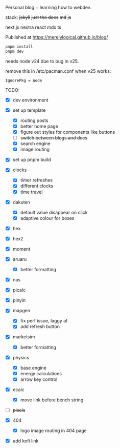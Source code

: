 Personal blog + learning how to webdev.

stack:
~~jekyll~~
~~just the docs~~
~~md~~
~~js~~

next.js
nextra
react
mdx
ts

Published at https://merelylogical.github.io/blog/

```bash
pnpm install
pnpm dev
```

needs node v24 due to bug in v25.

remove this in /etc/pacman.conf when v25 works:
```
IgnorePkg = node
```

TODO:

- [x] dev environment
- [x] set up template
  - [x] routing posts
  - [x] better home page
  - [x] figure out styles for components like buttons
  - [ ] ~~switch between blogs and docs~~
  - [x] search engine
  - [x] image routing
- [x] set up pnpm build
- [x] clocks
  - [x] timer refreshes
  - [x] different clocks
  - [x] time travel
- [x] dakuten
  - [x] default value disappear on click
  - [x] adaptive colour for boxes
- [x] hex
- [x] hex2
- [x] moment
- [x] aruaru
  - [x] better formatting
- [x] nas
- [x] picalc
- [x] pinyin
- [x] mapgen
  - [x] fix perf issue, laggy af
  - [x] add refresh button
- [x] marketsim
  - [x] better formatting
- [x] physics
  - [x] base engine
  - [x] energy calculations
  - [x] arrow key control
- [x] ecalc
  - [x] move link before bench string
- [ ] ~~pixels~~
- [x] 404
  - [x] logo image routing in 404 page
- [x] add kofi link

